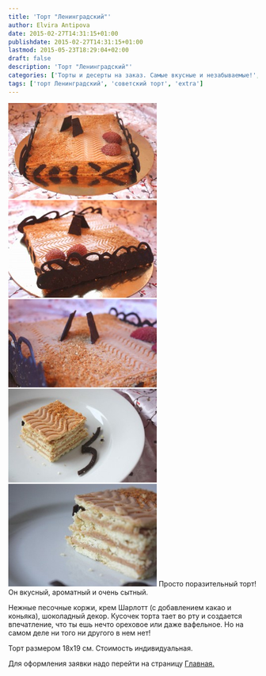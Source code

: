 ```yaml
---
title: 'Торт "Ленинградский"'
author: Elvira Antipova
date: 2015-02-27T14:31:15+01:00
publishdate: 2015-02-27T14:31:15+01:00
lastmod: 2015-05-23T18:29:04+02:00
draft: false
description: 'Торт "Ленинградский"'
categories: ['Торты и десерты на заказ. Самые вкусные и незабываемые!', 'Limited edition posts']
tags: ['торт Ленинградский', 'советский торт', 'extra']
---
```


 [![IMG_3254](IMG_3254-300x193.jpg)](IMG_3254.jpg) [![IMG_3256](IMG_3256-300x197.jpg)](IMG_3256.jpg)[![IMG_3250](IMG_3250-300x178.jpg)](IMG_3250.jpg) [![IMG_3291](IMG_3291-300x189.jpg)](IMG_3291.jpg) [![IMG_3295](IMG_3295-300x207.jpg)](IMG_3295.jpg) 
Просто поразительный торт! Он вкусный, ароматный и очень сытный.
 
Нежные песочные коржи, крем Шарлотт (с добавлением какао и коньяка), шоколадный декор. Кусочек торта тает во рту и создается впечатление, что ты ешь нечто ореховое или даже вафельное. Но на самом деле ни того ни другого в нем нет!
 
Торт размером 18х19 см. Стоимость индивидуальная.
 
Для оформления заявки надо перейти на страницу [Главная.](../-s)
 
